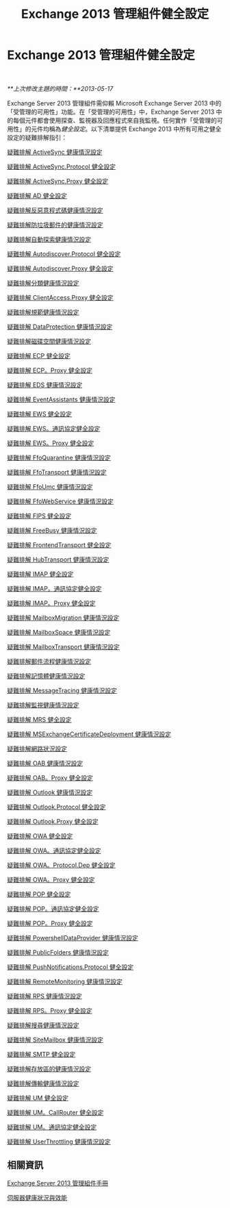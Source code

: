 ﻿---
title: Exchange 2013 管理組件健全設定
TOCTitle: '@NoTitle'
ms:assetid: 3a12acb0-a6b7-4452-9306-a3d000c94a50
ms:mtpsurl: https://technet.microsoft.com/zh-tw/library/Dn195892(v=EXCHG.150)
ms:contentKeyID: 53276400
ms.date: 05/13/2016
mtps_version: v=EXCHG.150
ms.translationtype: HT
---

# Exchange 2013 管理組件健全設定

 

_**上次修改主題的時間：**2013-05-17_

Exchange Server 2013 管理組件需仰賴 Microsoft Exchange Server 2013 中的「受管理的可用性」功能。在「受管理的可用性」中，Exchange Server 2013 中的每個元件都會使用探查、監視器及回應程式來自我監視。任何實作「受管理的可用性」的元件均稱為*健全設定*。以下清單提供 Exchange 2013 中所有可用之健全設定的疑難排解指引：

[疑難排解 ActiveSync 健康情況設定](troubleshooting-activesync-health-set.md)

[疑難排解 ActiveSync.Protocol 健全設定](troubleshooting-activesync-protocol-health-set.md)

[疑難排解 ActiveSync.Proxy 健全設定](troubleshooting-activesync-proxy-health-set.md)

[疑難排解 AD 健全設定](troubleshooting-ad-health-set.md)

[疑難排解反惡意程式碼健康情況設定](troubleshooting-antimalware-health-set.md)

[疑難排解防垃圾郵件的健康情況設定](troubleshooting-antispam-health-set.md)

[疑難排解自動探索健康情況設定](troubleshooting-autodiscover-health-set.md)

[疑難排解 Autodiscover.Protocol 健全設定](troubleshooting-autodiscover-protocol-health-set.md)

[疑難排解 Autodiscover.Proxy 健全設定](troubleshooting-autodiscover-proxy-health-set.md)

[疑難排解分類健康情況設定](troubleshooting-classification-health-set.md)

[疑難排解 ClientAccess.Proxy 健全設定](troubleshooting-clientaccess-proxy-health-set.md)

[疑難排解規範健康情況設定](troubleshooting-compliance-health-set.md)

[疑難排解 DataProtection 健康情況設定](troubleshooting-dataprotection-health-set.md)

[疑難排解磁碟空間健康情況設定](troubleshooting-diskspace-health-set.md)

[疑難排解 ECP 健全設定](troubleshooting-ecp-health-set.md)

[疑難排解 ECP。Proxy 健全設定](troubleshooting-ecp-proxy-health-set.md)

[疑難排解 EDS 健康情況設定](troubleshooting-eds-health-set.md)

[疑難排解 EventAssistants 健康情況設定](troubleshooting-eventassistants-health-set.md)

[疑難排解 EWS 健全設定](troubleshooting-ews-health-set.md)

[疑難排解 EWS。通訊協定健全設定](troubleshooting-ews-protocol-health-set.md)

[疑難排解 EWS。Proxy 健全設定](troubleshooting-ews-proxy-health-set.md)

[疑難排解 FfoQuarantine 健康情況設定](troubleshooting-ffoquarantine-health-set.md)

[疑難排解 FfoTransport 健康情況設定](troubleshooting-ffotransport-health-set.md)

[疑難排解 FfoUmc 健康情況設定](troubleshooting-ffoumc-health-set.md)

[疑難排解 FfoWebService 健康情況設定](troubleshooting-ffowebservice-health-set.md)

[疑難排解 FIPS 健全設定](troubleshooting-fips-health-set.md)

[疑難排解 FreeBusy 健康情況設定](troubleshooting-freebusy-health-set.md)

[疑難排解 FrontendTransport 健全設定](troubleshooting-frontendtransport-health-set.md)

[疑難排解 HubTransport 健康情況設定](troubleshooting-hubtransport-health-set.md)

[疑難排解 IMAP 健全設定](troubleshooting-imap-health-set.md)

[疑難排解 IMAP。通訊協定健全設定](troubleshooting-imap-protocol-health-set.md)

[疑難排解 IMAP。Proxy 健全設定](troubleshooting-imap-proxy-health-set.md)

[疑難排解 MailboxMigration 健康情況設定](troubleshooting-mailboxmigration-health-set.md)

[疑難排解 MailboxSpace 健康情況設定](troubleshooting-mailboxspace-health-set.md)

[疑難排解 MailboxTransport 健康情況設定](troubleshooting-mailboxtransport-health-set.md)

[疑難排解郵件流程健康情況設定](troubleshooting-mailflow-health-set.md)

[疑難排解記憶體健康情況設定](troubleshooting-memory-health-set.md)

[疑難排解 MessageTracing 健康情況設定](troubleshooting-messagetracing-health-set.md)

[疑難排解監視健康情況設定](troubleshooting-monitoring-health-set.md)

[疑難排解 MRS 健全設定](troubleshooting-mrs-health-set.md)

[疑難排解 MSExchangeCertificateDeployment 健康情況設定](troubleshooting-msexchangecertificatedeployment-health-set.md)

[疑難排解網路狀況設定](troubleshooting-network-health-set.md)

[疑難排解 OAB 健康情況設定](troubleshooting-oab-health-set.md)

[疑難排解 OAB。Proxy 健全設定](troubleshooting-oab-proxy-health-set.md)

[疑難排解 Outlook 健康情況設定](troubleshooting-outlook-health-set.md)

[疑難排解 Outlook.Protocol 健全設定](troubleshooting-outlook-protocol-health-set.md)

[疑難排解 Outlook.Proxy 健全設定](troubleshooting-outlook-proxy-health-set.md)

[疑難排解 OWA 健全設定](troubleshooting-owa-health-set.md)

[疑難排解 OWA。通訊協定健全設定](troubleshooting-owa-protocol-health-set.md)

[疑難排解 OWA。Protocol.Dep 健全設定](troubleshooting-owa-protocol-dep-health-set.md)

[疑難排解 OWA。Proxy 健全設定](troubleshooting-owa-proxy-health-set.md)

[疑難排解 POP 健全設定](troubleshooting-pop-health-set.md)

[疑難排解 POP。通訊協定健全設定](troubleshooting-pop-protocol-health-set.md)

[疑難排解 POP。Proxy 健全設定](troubleshooting-pop-proxy-health-set.md)

[疑難排解 PowershellDataProvider 健康情況設定](troubleshooting-powershelldataprovider-health-set.md)

[疑難排解 PublicFolders 健康情況設定](troubleshooting-publicfolders-health-set.md)

[疑難排解 PushNotifications.Protocol 健全設定](troubleshooting-pushnotifications-protocol-health-set.md)

[疑難排解 RemoteMonitoring 健康情況設定](troubleshooting-remotemonitoring-health-set.md)

[疑難排解 RPS 健康情況設定](troubleshooting-rps-health-set.md)

[疑難排解 RPS。Proxy 健全設定](troubleshooting-rps-proxy-health-set.md)

[疑難排解搜尋健康情況設定](troubleshooting-search-health-set.md)

[疑難排解 SiteMailbox 健康情況設定](troubleshooting-sitemailbox-health-set.md)

[疑難排解 SMTP 健全設定](troubleshooting-smtp-health-set.md)

[疑難排解存放區的健康情況設定](troubleshooting-store-health-set.md)

[疑難排解傳輸健康情況設定](troubleshooting-transport-health-set.md)

[疑難排解 UM 健全設定](troubleshooting-um-health-set.md)

[疑難排解 UM。CallRouter 健全設定](troubleshooting-um-callrouter-health-set.md)

[疑難排解 UM。通訊協定健全設定](troubleshooting-um-protocol-health-set.md)

[疑難排解 UserThrottling 健康情況設定](troubleshooting-userthrottling-health-set.md)

## 相關資訊

[Exchange Server 2013 管理組件手冊](https://technet.microsoft.com/zh-tw/library/ee758046\(v=exchg.150\))

[伺服器健康狀況與效能](https://technet.microsoft.com/zh-tw/library/jj150551\(v=exchg.150\))

